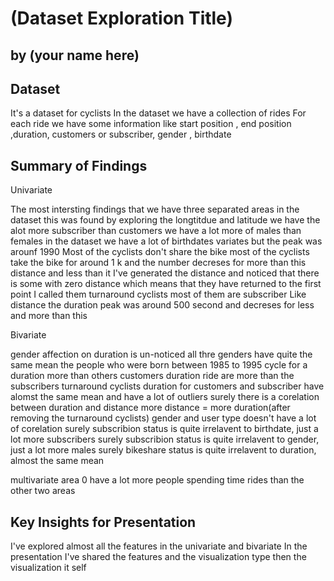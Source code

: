 # (Dataset Exploration Title)
## by (your name here)


## Dataset

It's a dataset for cyclists 
In the dataset we have a collection of rides
For each ride we have some information like 
start position , end position ,duration, customers or subscriber, gender , birthdate 



## Summary of Findings
Univariate

The most intersting findings that we have three separated areas in the dataset this was found by exploring the longtitdue and latitude 
we have the alot more subscriber than customers 
we have a lot more of males than females in the dataset
we have a lot of birthdates variates but the peak was arounf 1990
Most of the cyclists don't share the bike
most of the cyclists take the bike for around 1 k and the number decreses for more than this distance and less than it
I've generated the distance and noticed that there is some with zero distance which means that they have returned to the first point
	I called them turnaround cyclists most of them are subscriber
Like distance the duration peak was around 500 second and decreses for less and more than this

Bivariate

gender affection on duration is un-noticed all thre genders have quite the same mean 
the people who were born between 1985 to 1995 cycle for a duration more than others
customers duration ride are more than the subscribers
turnaround cyclists duration for customers and subscriber have alomst the same mean and have a lot of outliers
surely there is a corelation between duration and distance more distance = more duration(after removing the turnaround cyclists)
gender and user type doesn't have a lot of corelation
surely subscribion status is quite irrelavent to birthdate, just a lot more subscribers
surely subscribion status is quite irrelavent to gender, just a lot more males
surely bikeshare status is quite irrelavent to duration, almost the same mean

multivariate
area 0 have a lot more people spending time rides than the other two areas




  
  
## Key Insights for Presentation

I've explored almost all the features in the univariate and bivariate 
In the presentation I've shared the features and the visualization type then the visualization it self
